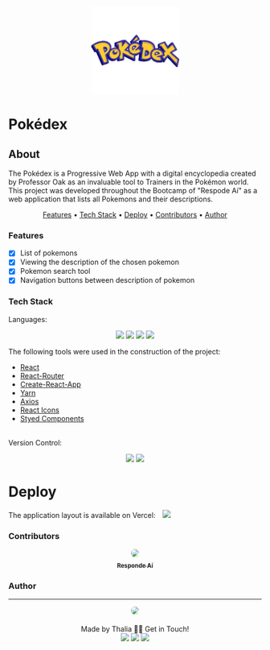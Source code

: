 <p align="center">
  <img src="public/logo192.png" width="175" alt="Pokédex" />
</p>

# Pokédex

## About
<p>
    The Pokédex is a Progressive Web App with a digital encyclopedia created by Professor Oak as an invaluable tool to Trainers in the Pokémon world. This project was developed throughout the Bootcamp of "Respode Aí" as a web application that lists all Pokemons and their descriptions.
</p>

<p align="center">
    <a href="#features">Features</a> •
    <a href="#tech">Tech Stack</a> •
    <a href="#deploy">Deploy</a> •
    <a href="#contributors">Contributors</a> •
    <a href="#author">Author</a>
</p>

### Features
- [x] List of pokemons<br>
- [x] Viewing the description of the chosen pokemon<br>
- [x] Pokemon search tool<br>
- [x] Navigation buttons between description of pokemon

### Tech Stack
Languages:<br>
<p align="center">
<img src="https://img.shields.io/badge/html5%20-%23E34F26.svg?&style=for-the-badge&logo=html5&logoColor=white"/>
<img src="https://img.shields.io/badge/css3%20-%231572B6.svg?&style=for-the-badge&logo=css3&logoColor=white"/>
<img src="https://img.shields.io/badge/javascript%20-%23323330.svg?&style=for-the-badge&logo=javascript&logoColor=%23F7DF1E"/>
<img src="https://img.shields.io/badge/jsx%20-%23323330.svg?&style=for-the-badge&logo=react&logoColor=%23F7DF1E"/>
</p>

The following tools were used in the construction of the project:

- [React](https://pt-br.reactjs.org/)<br>
- [React-Router](https://reactrouter.com/)<br>
- [Create-React-App](https://pt-br.reactjs.org/docs/create-a-new-react-app.html)<br>
- [Yarn](https://yarnpkg.com/)<br>
- [Axios](https://github.com/axios/axios)<br>
- [React Icons](https://react-icons.github.io/react-icons/)<br>
- [Styed Components](https://styled-components.com/)<br>
<br>
Version Control:<br>
<p align="center">
    <img src="https://img.shields.io/badge/git%20-%23F05033.svg?&style=for-the-badge&logo=git&logoColor=white"/>
    <img src="https://img.shields.io/badge/github%20-%23121011.svg?&style=for-the-badge&logo=github&logoColor=white"/>
</p>

# Deploy

The application layout is available on Vercel:
<a style='margin-left: 10px;' href='https://pokedex.thaliadettenborn.vercel.app/' target="_blank"><img src='https://img.shields.io/badge/vercel%20-%23000000.svg?&style=for-the-badge&logo=vercel&logoColor=white'></a>

### Contributors
<p align='center'>
  <a href="https://www.respondeai.com.br/">
  <img style="border-radius: 50%;" src="https://avatars3.githubusercontent.com/u/69740567?s=60&v=4" width="100px;"/>
  <br>
  <sub><b>Responde Aí</b></sub>
  </a>
</p>

### Author
---

<p align='center'>
  <img src="https://avatars0.githubusercontent.com/u/70967247?s=460&u=0684339f0717ae41ce18689351f0215fdf270590&v=4" width="100px;" style="border-radius: 50%;"/>
  <br><br>
  Made by Thalia 👋🏽 Get in Touch!<br>
  <a href="https://www.linkedin.com/in/thaliarobertadettenborn/"><img src="https://img.shields.io/badge/linkedin-%230077B5.svg?&style=for-the-badge&logo=linkedin&logoColor=white"/></a>
  <a href="mailto:thalia.born@gmail.com"><img src="https://img.shields.io/badge/gmail-D14836?&style=for-the-badge&logo=gmail&logoColor=white"/></a>
  <a href="https://github.com/thaliadettenborn"><img src="https://img.shields.io/badge/github-%23100000.svg?&style=for-the-badge&logo=github&logoColor=white" /></a>
</p>
